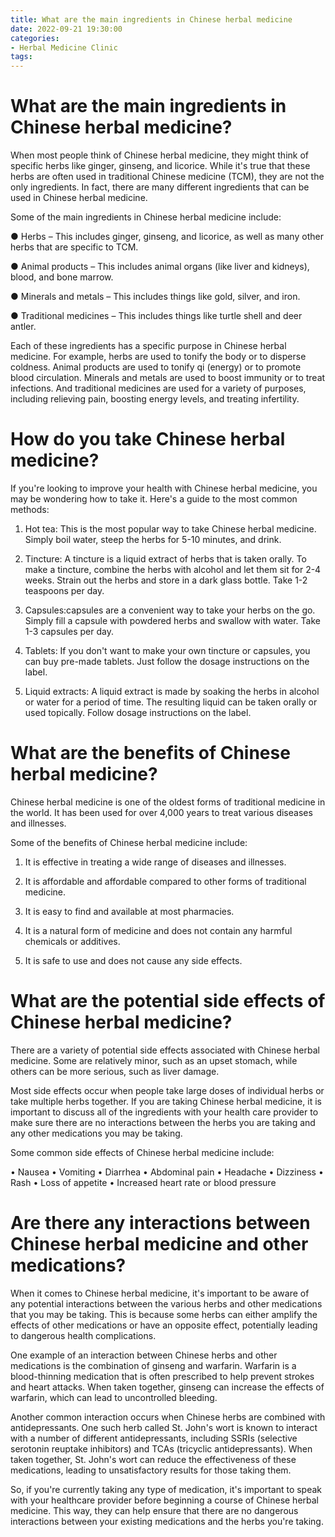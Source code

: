 ```yaml
---
title: What are the main ingredients in Chinese herbal medicine
date: 2022-09-21 19:30:00
categories:
- Herbal Medicine Clinic
tags:
---
```



#  What are the main ingredients in Chinese herbal medicine?

When most people think of Chinese herbal medicine, they might think of specific herbs like ginger, ginseng, and licorice. While it's true that these herbs are often used in traditional Chinese medicine (TCM), they are not the only ingredients. In fact, there are many different ingredients that can be used in Chinese herbal medicine.

Some of the main ingredients in Chinese herbal medicine include:

● Herbs – This includes ginger, ginseng, and licorice, as well as many other herbs that are specific to TCM.

● Animal products – This includes animal organs (like liver and kidneys), blood, and bone marrow.

● Minerals and metals – This includes things like gold, silver, and iron.

● Traditional medicines – This includes things like turtle shell and deer antler.

Each of these ingredients has a specific purpose in Chinese herbal medicine. For example, herbs are used to tonify the body or to disperse coldness. Animal products are used to tonify qi (energy) or to promote blood circulation. Minerals and metals are used to boost immunity or to treat infections. And traditional medicines are used for a variety of purposes, including relieving pain, boosting energy levels, and treating infertility.

#  How do you take Chinese herbal medicine?

If you're looking to improve your health with Chinese herbal medicine, you may be wondering how to take it. Here's a guide to the most common methods:

1) Hot tea: This is the most popular way to take Chinese herbal medicine. Simply boil water, steep the herbs for 5-10 minutes, and drink.

2) Tincture: A tincture is a liquid extract of herbs that is taken orally. To make a tincture, combine the herbs with alcohol and let them sit for 2-4 weeks. Strain out the herbs and store in a dark glass bottle. Take 1-2 teaspoons per day.

3) Capsules:capsules are a convenient way to take your herbs on the go. Simply fill a capsule with powdered herbs and swallow with water. Take 1-3 capsules per day.

4) Tablets: If you don't want to make your own tincture or capsules, you can buy pre-made tablets. Just follow the dosage instructions on the label.

5) Liquid extracts: A liquid extract is made by soaking the herbs in alcohol or water for a period of time. The resulting liquid can be taken orally or used topically. Follow dosage instructions on the label.

#  What are the benefits of Chinese herbal medicine?

Chinese herbal medicine is one of the oldest forms of traditional medicine in the world. It has been used for over 4,000 years to treat various diseases and illnesses.

Some of the benefits of Chinese herbal medicine include:

1. It is effective in treating a wide range of diseases and illnesses.

2. It is affordable and affordable compared to other forms of traditional medicine.

3. It is easy to find and available at most pharmacies.

4. It is a natural form of medicine and does not contain any harmful chemicals or additives.

5. It is safe to use and does not cause any side effects.

#  What are the potential side effects of Chinese herbal medicine?

There are a variety of potential side effects associated with Chinese herbal medicine. Some are relatively minor, such as an upset stomach, while others can be more serious, such as liver damage.

Most side effects occur when people take large doses of individual herbs or take multiple herbs together. If you are taking Chinese herbal medicine, it is important to discuss all of the ingredients with your health care provider to make sure there are no interactions between the herbs you are taking and any other medications you may be taking.

Some common side effects of Chinese herbal medicine include:

• Nausea
• Vomiting
• Diarrhea
• Abdominal pain
• Headache
• Dizziness
• Rash
• Loss of appetite
• Increased heart rate or blood pressure

#  Are there any interactions between Chinese herbal medicine and other medications?

When it comes to Chinese herbal medicine, it's important to be aware of any potential interactions between the various herbs and other medications that you may be taking. This is because some herbs can either amplify the effects of other medications or have an opposite effect, potentially leading to dangerous health complications.

One example of an interaction between Chinese herbs and other medications is the combination of ginseng and warfarin. Warfarin is a blood-thinning medication that is often prescribed to help prevent strokes and heart attacks. When taken together, ginseng can increase the effects of warfarin, which can lead to uncontrolled bleeding.

Another common interaction occurs when Chinese herbs are combined with antidepressants. One such herb called St. John's wort is known to interact with a number of different antidepressants, including SSRIs (selective serotonin reuptake inhibitors) and TCAs (tricyclic antidepressants). When taken together, St. John's wort can reduce the effectiveness of these medications, leading to unsatisfactory results for those taking them.

So, if you're currently taking any type of medication, it's important to speak with your healthcare provider before beginning a course of Chinese herbal medicine. This way, they can help ensure that there are no dangerous interactions between your existing medications and the herbs you're taking.